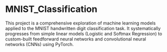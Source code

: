 # MNIST_Classification
This project is a comprehensive exploration of machine learning models applied to the MNIST handwritten digit classification task. It systematically progresses from simple linear models (Logistic and Softmax Regression) to custom-built feedforward neural networks and convolutional neural networks (CNNs) using PyTorch. 
